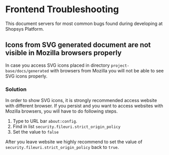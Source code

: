 # Frontend Troubleshooting
This document servers for most common bugs found during developing at Shopsys Platform.

## Icons from SVG generated document are not visible in Mozilla browsers properly
In case you access SVG icons placed in directory `project-base/docs/generated` with browsers from Mozilla you will not be able to see SVG icons properly.

### Solution
In order to show SVG icons, it is strongly recommended access website with different browser.
If you persist and you want to access websites with Mozilla browsers, you will have to do following steps.

1. Type to URL bar `about:config`.
1. Find in list `security.fileuri.strict_origin_policy`
1. Set the value to `false`

After you leave website we highly recommend to set the value of `security.fileuri.strict_origin_policy` back to `true`.
